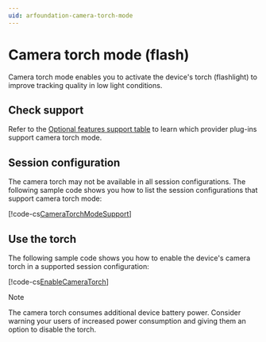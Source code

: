 ```yaml
---
uid: arfoundation-camera-torch-mode
---
```

# Camera torch mode (flash)

Camera torch mode enables you to activate the device's torch (flashlight) to improve tracking quality in low light conditions.

## Check support

Refer to the [Optional features support table](xref:arfoundation-camera-platform-support#optional-feature-platform-support) to learn which provider plug-ins support camera torch mode.

## Session configuration

The camera torch may not be available in all session configurations. The following sample code shows you how to list the session configurations that support camera torch mode:

[!code-cs[CameraTorchModeSupport](../../../Tests/CodeSamples/CameraTorchModeSample.cs#CameraTorchModeSupport)]

## Use the torch

The following sample code shows you how to enable the device's camera torch in a supported session configuration:

[!code-cs[EnableCameraTorch](../../../Tests/CodeSamples/CameraTorchModeSample.cs#EnableCameraTorch)]

> [!NOTE]
> The camera torch consumes additional device battery power. Consider warning your users of increased power consumption and giving them an option to disable the torch.